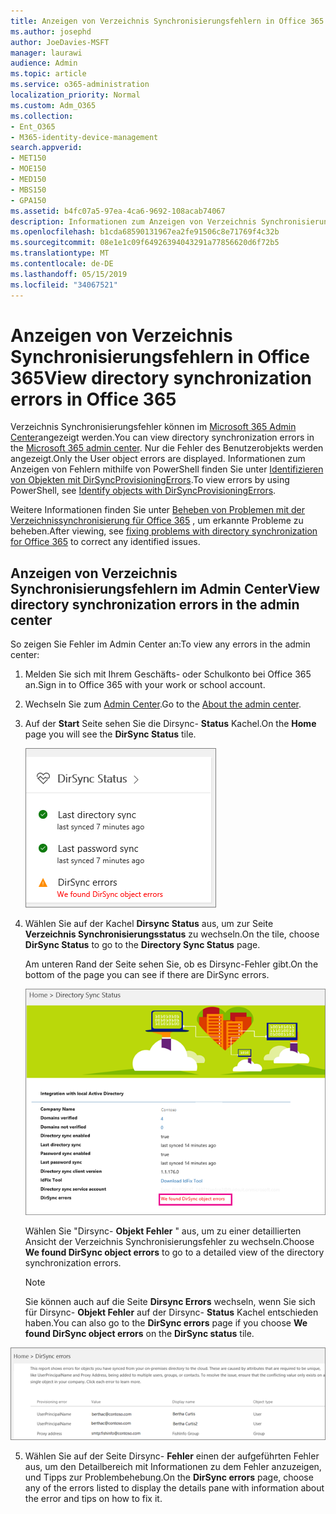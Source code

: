 ```yaml
---
title: Anzeigen von Verzeichnis Synchronisierungsfehlern in Office 365
ms.author: josephd
author: JoeDavies-MSFT
manager: laurawi
audience: Admin
ms.topic: article
ms.service: o365-administration
localization_priority: Normal
ms.custom: Adm_O365
ms.collection:
- Ent_O365
- M365-identity-device-management
search.appverid:
- MET150
- MOE150
- MED150
- MBS150
- GPA150
ms.assetid: b4fc07a5-97ea-4ca6-9692-108acab74067
description: Informationen zum Anzeigen von Verzeichnis Synchronisierungsfehlern in Microsoft 365 Admin Center.
ms.openlocfilehash: b1cda68590131967ea2fe91506c8e71769f4c32b
ms.sourcegitcommit: 08e1e1c09f64926394043291a77856620d6f72b5
ms.translationtype: MT
ms.contentlocale: de-DE
ms.lasthandoff: 05/15/2019
ms.locfileid: "34067521"
---
```

# <a name="view-directory-synchronization-errors-in-office-365"></a><span data-ttu-id="3ae61-103">Anzeigen von Verzeichnis Synchronisierungsfehlern in Office 365</span><span class="sxs-lookup"><span data-stu-id="3ae61-103">View directory synchronization errors in Office 365</span></span>

<span data-ttu-id="3ae61-104">Verzeichnis Synchronisierungsfehler können im [Microsoft 365 Admin Center](https://admin.microsoft.com)angezeigt werden.</span><span class="sxs-lookup"><span data-stu-id="3ae61-104">You can view directory synchronization errors in the [Microsoft 365 admin center](https://admin.microsoft.com).</span></span> <span data-ttu-id="3ae61-105">Nur die Fehler des Benutzerobjekts werden angezeigt.</span><span class="sxs-lookup"><span data-stu-id="3ae61-105">Only the User object errors are displayed.</span></span> <span data-ttu-id="3ae61-106">Informationen zum Anzeigen von Fehlern mithilfe von PowerShell finden Sie unter [Identifizieren von Objekten mit DirSyncProvisioningErrors](https://docs.microsoft.com/azure/active-directory/hybrid/how-to-connect-syncservice-duplicate-attribute-resiliency).</span><span class="sxs-lookup"><span data-stu-id="3ae61-106">To view errors by using PowerShell, see [Identify objects with DirSyncProvisioningErrors](https://docs.microsoft.com/azure/active-directory/hybrid/how-to-connect-syncservice-duplicate-attribute-resiliency).</span></span>

<span data-ttu-id="3ae61-107">Weitere Informationen finden Sie unter [Beheben von Problemen mit der Verzeichnissynchronisierung für Office 365](fix-problems-with-directory-synchronization.md) , um erkannte Probleme zu beheben.</span><span class="sxs-lookup"><span data-stu-id="3ae61-107">After viewing, see [fixing problems with directory synchronization for Office 365](fix-problems-with-directory-synchronization.md) to correct any identified issues.</span></span>
  
## <a name="view-directory-synchronization-errors-in-the-admin-center"></a><span data-ttu-id="3ae61-108">Anzeigen von Verzeichnis Synchronisierungsfehlern im Admin Center</span><span class="sxs-lookup"><span data-stu-id="3ae61-108">View directory synchronization errors in the admin center</span></span>

<span data-ttu-id="3ae61-109">So zeigen Sie Fehler im Admin Center an:</span><span class="sxs-lookup"><span data-stu-id="3ae61-109">To view any errors in the admin center:</span></span>
  
1. <span data-ttu-id="3ae61-110">Melden Sie sich mit Ihrem Geschäfts- oder Schulkonto bei Office 365 an.</span><span class="sxs-lookup"><span data-stu-id="3ae61-110">Sign in to Office 365 with your work or school account.</span></span> 
    
2. <span data-ttu-id="3ae61-111">Wechseln Sie zum [Admin Center](https://support.office.com/article/758befc4-0888-4009-9f14-0d147402fd23).</span><span class="sxs-lookup"><span data-stu-id="3ae61-111">Go to the [About the admin center](https://support.office.com/article/758befc4-0888-4009-9f14-0d147402fd23).</span></span>
    
3. <span data-ttu-id="3ae61-112">Auf der **Start** Seite sehen Sie die Dirsync- **Status** Kachel.</span><span class="sxs-lookup"><span data-stu-id="3ae61-112">On the **Home** page you will see the **DirSync Status** tile.</span></span> 
    
    ![Die Dirsync-Status Kachel in der Admin Center-Vorschau](media/060006e9-de61-49d5-8979-e77cda198e71.png)
  
4. <span data-ttu-id="3ae61-114">Wählen Sie auf der Kachel **Dirsync Status** aus, um zur Seite **Verzeichnis Synchronisierungsstatus** zu wechseln.</span><span class="sxs-lookup"><span data-stu-id="3ae61-114">On the tile, choose **DirSync Status** to go to the **Directory Sync Status** page.</span></span> 
    
    <span data-ttu-id="3ae61-115">Am unteren Rand der Seite sehen Sie, ob es Dirsync-Fehler gibt.</span><span class="sxs-lookup"><span data-stu-id="3ae61-115">On the bottom of the page you can see if there are DirSync errors.</span></span>
    
    ![Auf der Seite Verzeichnis Synchronisierungs Status wird angezeigt, ob Dirsync-Objekt Fehler vorliegen.](media/882094a3-80d3-4aae-b90b-78b27047974c.png)
  
    <span data-ttu-id="3ae61-117">Wählen Sie "Dirsync- **Objekt Fehler** " aus, um zu einer detaillierten Ansicht der Verzeichnis Synchronisierungsfehler zu wechseln.</span><span class="sxs-lookup"><span data-stu-id="3ae61-117">Choose **We found DirSync object errors** to go to a detailed view of the directory synchronization errors.</span></span> 
    
    > [!NOTE]
    > <span data-ttu-id="3ae61-118">Sie können auch auf die Seite **Dirsync Errors** wechseln, wenn Sie sich für Dirsync- **Objekt Fehler** auf der Dirsync- **Status** Kachel entschieden haben.</span><span class="sxs-lookup"><span data-stu-id="3ae61-118">You can also go to the **DirSync errors** page if you choose **We found DirSync object errors** on the **DirSync status** tile.</span></span> 
  
![Seite "Dirsync-Fehler"](media/a6e302d4-6be7-4e3a-b4b5-81c5a2c02952.png)
  
5. <span data-ttu-id="3ae61-120">Wählen Sie auf der Seite Dirsync- **Fehler** einen der aufgeführten Fehler aus, um den Detailbereich mit Informationen zu dem Fehler anzuzeigen, und Tipps zur Problembehebung.</span><span class="sxs-lookup"><span data-stu-id="3ae61-120">On the **DirSync errors** page, choose any of the errors listed to display the details pane with information about the error and tips on how to fix it.</span></span> 
